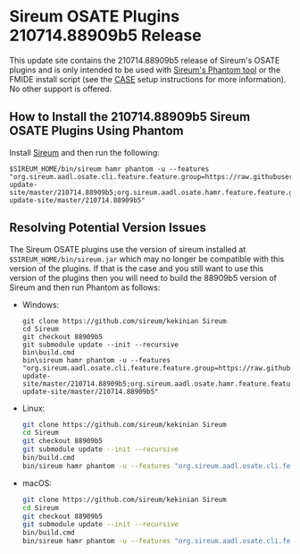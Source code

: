# Sireum OSATE Plugins 210714.88909b5 Release

This update site contains the 210714.88909b5 release of Sireum's OSATE plugins and is only
intended to be used with [Sireum's Phantom tool](https://github.com/sireum/phantom)
or the FMIDE install script (see the
[CASE](https://github.com/sireum/case-env#setting-up-fmide-and-hamr-only)
setup instructions for more information). No other support is offered.

## How to Install the 210714.88909b5 Sireum OSATE Plugins Using Phantom

Install [Sireum](https://github.com/sireum/kekinian#installing) and then run the following:

```batch
$SIREUM_HOME/bin/sireum hamr phantom -u --features "org.sireum.aadl.osate.cli.feature.feature.group=https://raw.githubusercontent.com/sireum/osate-update-site/master/210714.88909b5;org.sireum.aadl.osate.hamr.feature.feature.group=https://raw.githubusercontent.com/sireum/osate-update-site/master/210714.88909b5"
```

## Resolving Potential Version Issues

The Sireum OSATE plugins use the version of sireum installed at ``$SIREUM_HOME/bin/sireum.jar``
which may no longer be compatible with this version of the plugins. If that is the case and
you still want to use this version of the plugins then you will need to build the
88909b5 version of Sireum and then run Phantom as follows:

* Windows:

  ```batch
  git clone https://github.com/sireum/kekinian Sireum
  cd Sireum
  git checkout 88909b5
  git submodule update --init --recursive
  bin\build.cmd
  bin\sireum hamr phantom -u --features "org.sireum.aadl.osate.cli.feature.feature.group=https://raw.githubusercontent.com/sireum/osate-update-site/master/210714.88909b5;org.sireum.aadl.osate.hamr.feature.feature.group=https://raw.githubusercontent.com/sireum/osate-update-site/master/210714.88909b5"
  ```

* Linux:

  ```bash
  git clone https://github.com/sireum/kekinian Sireum
  cd Sireum
  git checkout 88909b5
  git submodule update --init --recursive
  bin/build.cmd
  bin/sireum hamr phantom -u --features "org.sireum.aadl.osate.cli.feature.feature.group=https://raw.githubusercontent.com/sireum/osate-update-site/master/210714.88909b5;org.sireum.aadl.osate.hamr.feature.feature.group=https://raw.githubusercontent.com/sireum/osate-update-site/master/210714.88909b5"
  ```

* macOS:

  ```bash
  git clone https://github.com/sireum/kekinian Sireum
  cd Sireum
  git checkout 88909b5
  git submodule update --init --recursive
  bin/build.cmd
  bin/sireum hamr phantom -u --features "org.sireum.aadl.osate.cli.feature.feature.group=https://raw.githubusercontent.com/sireum/osate-update-site/master/210714.88909b5;org.sireum.aadl.osate.hamr.feature.feature.group=https://raw.githubusercontent.com/sireum/osate-update-site/master/210714.88909b5"
  ```

